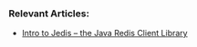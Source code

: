 ### Relevant Articles:
- [Intro to Jedis – the Java Redis Client Library](http://www.baeldung.com/jedis-java-redis-client-library)

